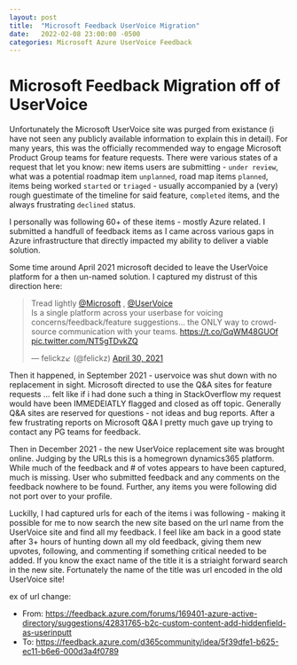 ```yaml
---
layout: post
title:  "Microsoft Feedback UserVoice Migration"
date:   2022-02-08 23:00:00 -0500
categories: Microsoft Azure UserVoice Feedback
---
```


# Microsoft Feedback Migration off of UserVoice

Unfortunately the Microsoft UserVoice site was purged from existance (i have not seen any publicly available information to explain this in detail).  For many years, this was the officially recommended way to engage Microsoft Product Group teams for feature requests. There were various states of a request that let you know: new items users are submitting - `under review`, what was a potential roadmap item `unplanned`,  road map items `planned`, items being worked `started` or `triaged` - usually accompanied by a (very) rough guestimate of the timeline for said feature, `completed` items, and the always frustrating `declined` status.

  I personally was following 60+ of these items - mostly Azure related. I submitted a handfull of feedback items as I came across various gaps in Azure infrastructure that directly impacted my ability to deliver a viable solution.

Some time around April 2021 microsoft decided to leave the UserVoice platform for a then un-named solution.  I captured my distrust of this direction here: 

<blockquote class="twitter-tweet"><p lang="en" dir="ltr">Tread lightly <a href="https://twitter.com/Microsoft?ref_src=twsrc%5Etfw">@Microsoft</a> , <a href="https://twitter.com/UserVoice?ref_src=twsrc%5Etfw">@UserVoice</a><br>Is a single platform across your userbase for voicing concerns/feedback/feature suggestions... the ONLY way to crowdsource communication with your teams. <a href="https://t.co/GqWM48GUOf">https://t.co/GqWM48GUOf</a> <a href="https://t.co/NT5gTDvkZQ">pic.twitter.com/NT5gTDvkZQ</a></p>&mdash; felickz↙️ (@felickz) <a href="https://twitter.com/felickz/status/1388227778315702272?ref_src=twsrc%5Etfw">April 30, 2021</a></blockquote> <script async src="https://platform.twitter.com/widgets.js" charset="utf-8"></script>


Then it happened, in September 2021 - uservoice was shut down with no replacement in sight.  Microsoft directed to use the Q&A sites for feature requests ... felt like if i had done such a thing in StackOverflow my request would have been IMMEDEIATLY flagged and closed as off topic.  Generally Q&A sites are reserved for questions - not ideas and bug reports.   After a few frustrating reports on Microsoft Q&A I pretty much gave up trying to contact any PG teams for feedback.

Then in December 2021 - the new UserVoice replacement site was brought online.  Judging by the URLs this is a homegrown dynamics365 platform.  While much of the feedback and # of votes appears to have been captured, much is missing.  User who submitted feedback and any comments on the feedback nowhere to be found. Further, any items you were following did not port over to your profile.  

Luckilly, I had captured urls for each of the items i was following - making it possible for me to now search the new site based on the url name from the UserVoice site and find all my feedback.  I feel like am back in a good state after 3+ hours of hunting down all my old feedback, giving them new upvotes, following, and commenting if something critical needed to be added. If you know the exact name of the title it is a striaight forward search in the new site.  Fortunately the name of the title was url encoded in the old UserVoice site!

ex of url change:
* From: https://feedback.azure.com/forums/169401-azure-active-directory/suggestions/42831765-b2c-custom-content-add-hiddenfield-as-userinputt
* To: https://feedback.azure.com/d365community/idea/5f39dfe1-b625-ec11-b6e6-000d3a4f0789
